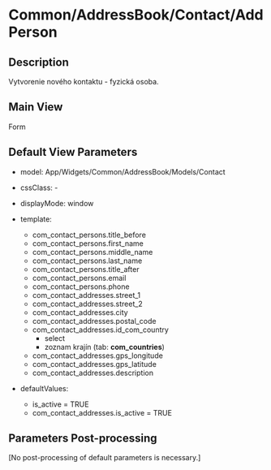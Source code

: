 # Common/AddressBook/Contact/AddPerson

## Description

Vytvorenie nového kontaktu - fyzická osoba.

## Main View

Form

## Default View Parameters

* model: App/Widgets/Common/AddressBook/Models/Contact
* cssClass: -
* displayMode: window
* template:
  * com_contact_persons.title_before
  * com_contact_persons.first_name
  * com_contact_persons.middle_name
  * com_contact_persons.last_name
  * com_contact_persons.title_after
  * com_contact_persons.email
  * com_contact_persons.phone
  * com_contact_addresses.street_1
  * com_contact_addresses.street_2
  * com_contact_addresses.city
  * com_contact_addresses.postal_code
  * com_contact_addresses.id_com_country
    * select
    * zoznam krajín (tab: **com_countries**)
  * com_contact_addresses.gps_longitude
  * com_contact_addresses.gps_latitude
  * com_contact_addresses.description
  
* defaultValues:
  * is_active = TRUE
  * com_contact_addresses.is_active = TRUE

## Parameters Post-processing

[No post-processing of default parameters is necessary.]